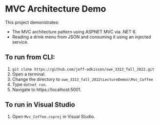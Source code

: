 ﻿# MVC Architecture Demo

This project demonstrates:
- The MVC architecture pattern using ASPNET MVC via .NET 6.
- Reading a drink menu from JSON and consuming it using an injected service.

## To run from CLI:
1. `git clone https://github.com/jeff-adkisson/swe_3313_fall_2022.git`
2. Open a terminal.
3. Change the directory to `swe_3313_fall_2022\LectureDemos\Mvc_Coffee`
4. Type `dotnet run`.
5. Navigate to https://localhost:5001.

## To run in Visual Studio
1. Open `Mvc_Coffee.csproj` in Visual Studio.